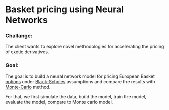 # Basket pricing using Neural Networks

### Challange:

The client wants to explore novel methodologies for accelerating the pricing of exotic derivatives. 

### Goal: 

The goal is to build a neural network model for pricing European Basket [options](https://www.investopedia.com/articles/optioninvestor/07/options_beat_market.asp#:~:text=These%20include%20the%20current%20stock,market%20value%20of%20an%20option) under [Black-Scholes](https://www.investopedia.com/terms/b/blackscholes.asp) assumptions and compare the results with [Monte-Carlo](https://www.goddardconsulting.ca/option-pricing-monte-carlo-index.html) method.

For that, we first simulate the data, build the model, train the model, evaluate the model, compare to Monte carlo model.









